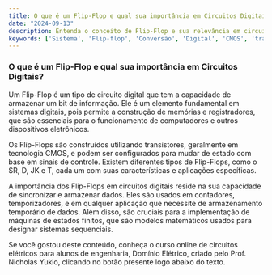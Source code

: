 ```yaml
---
title: O que é um Flip-Flop e qual sua importância em Circuitos Digitais?
date: "2024-09-13"
description: Entenda o conceito de Flip-Flop e sua relevância em circuitos digitais.
keywords: ['Sistema', 'Flip-flop', 'Conversão', 'Digital', 'CMOS', 'transistor', 'Karnaugh']
---
```


### O que é um Flip-Flop e qual sua importância em Circuitos Digitais?

Um Flip-Flop é um tipo de circuito digital que tem a capacidade de armazenar um bit de informação. Ele é um elemento fundamental em sistemas digitais, pois permite a construção de memórias e registradores, que são essenciais para o funcionamento de computadores e outros dispositivos eletrônicos.

Os Flip-Flops são construídos utilizando transistores, geralmente em tecnologia CMOS, e podem ser configurados para mudar de estado com base em sinais de controle. Existem diferentes tipos de Flip-Flops, como o SR, D, JK e T, cada um com suas características e aplicações específicas.

A importância dos Flip-Flops em circuitos digitais reside na sua capacidade de sincronizar e armazenar dados. Eles são usados em contadores, temporizadores, e em qualquer aplicação que necessite de armazenamento temporário de dados. Além disso, são cruciais para a implementação de máquinas de estados finitos, que são modelos matemáticos usados para designar sistemas sequenciais.

Se você gostou deste conteúdo, conheça o curso online de circuitos elétricos para alunos de engenharia, Domínio Elétrico, criado pelo Prof. Nicholas Yukio, clicando no botão presente logo abaixo do texto.